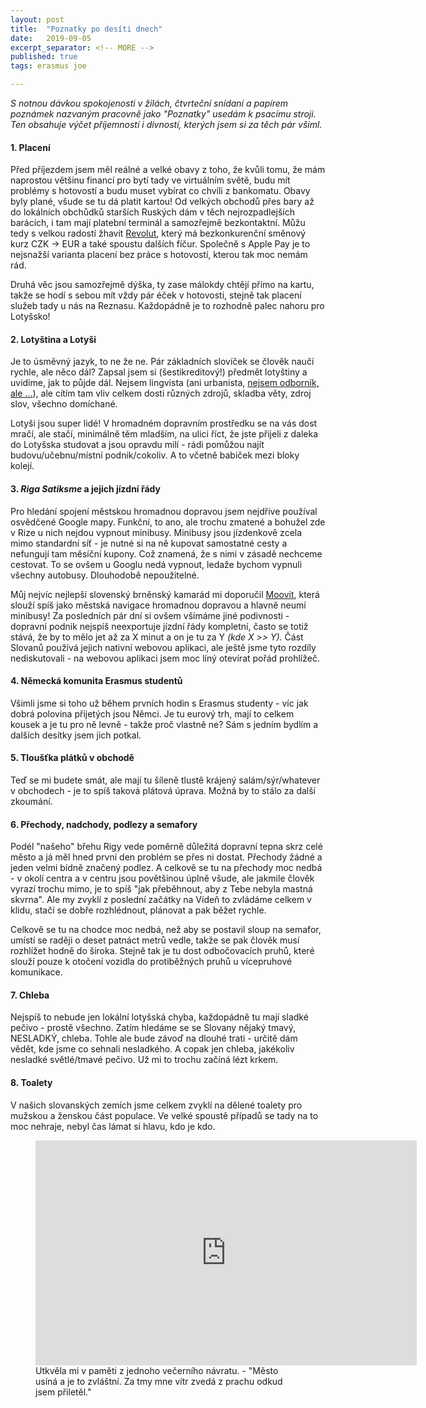 ```yaml
---
layout: post
title:  "Poznatky po desíti dnech"
date:   2019-09-05
excerpt_separator: <!-- MORE -->
published: true
tags: erasmus joe

---
```


<p class="intro"><i><span class="dropcap">S</span> notnou dávkou spokojenosti v žilách, čtvrteční snídaní a papírem poznámek nazvaným pracovně jako "Poznatky" usedám k psacímu stroji. Ten obsahuje výčet příjemností i divností, kterých jsem si za těch pár všiml.</i></p>
<!-- MORE -->

#### 1. Placení

Před příjezdem jsem měl reálné a velké obavy z toho, že kvůli tomu, že mám naprostou většinu financí pro bytí tady ve virtuálním světě, budu mít problémy s hotovostí a budu muset vybírat co chvíli z bankomatu. Obavy byly plané, všude se tu dá platit kartou! Od velkých obchodů přes bary až do lokálních obchůdků starších Ruských dám v těch nejrozpadlejších barácích, i tam mají platební terminál a samozřejmě bezkontaktní. Můžu tedy s velkou radostí žhavit [Revolut](https://revolut.com/referral/josefeezz), který má bezkonkurenční směnový kurz CZK -> EUR a také spoustu dalších fíčur. Společně s Apple Pay je to nejsnažší varianta placení bez práce s hotovostí, kterou tak moc nemám rád. 

Druhá věc jsou samozřejmě dýška, ty zase málokdy chtějí přímo na kartu, takže se hodí s sebou mít vždy pár éček v hotovosti, stejně tak placení služeb tady u nás na Reznasu. Každopádně je to rozhodně palec nahoru pro Lotyšsko!

#### 2. Lotyština a Lotyši

Je to úsměvný jazyk, to ne že ne. Pár základních slovíček se člověk naučí rychle, ale něco dál? Zapsal jsem si (šestikreditový!) předmět lotyštiny a uvidíme, jak to půjde dál. Nejsem lingvista (ani urbanista, [nejsem odborník, ale ...](https://www.irozhlas.cz/zpravy-domov/andrej-babis-michal-smarda-ministr-kultury-rezignace_1905291915_nkr)), ale cítím tam vliv celkem dosti různých zdrojů, skladba věty, zdroj slov, všechno domíchané. 

Lotyši jsou super lidé! V hromadném dopravním prostředku se na vás dost mračí, ale stačí, minimálně těm mladším, na ulici říct, že jste přijeli z daleka do Lotyšska studovat a jsou opravdu milí - rádi pomůžou najít budovu/učebnu/místní podnik/cokoliv. A to včetně babiček mezi bloky kolejí.  

#### 3. _Riga Satiksme_ a jejich jízdní řády

Pro hledání spojení městskou hromadnou dopravou jsem nejdříve používal osvědčené Google mapy. Funkční, to ano, ale trochu zmatené a bohužel zde v Rize u nich nejdou vypnout minibusy. Minibusy jsou jízdenkově zcela mimo standardní síť - je nutné si na ně kupovat samostatné cesty a nefungují tam měsíční kupony. Což znamená, že s nimi v zásadě nechceme cestovat. To se ovšem u Googlu nedá vypnout, ledaže bychom vypnuli všechny autobusy. Dlouhodobě nepoužitelné.

Můj nejvíc nejlepší slovenský brněnský kamarád mi doporučil [Moovit](https://moovitapp.com/mobile/), která slouží spíš jako městská navigace hromadnou dopravou a hlavně neumí minibusy! Za posledních pár dní si ovšem všímáme jiné podivnosti - dopravní podnik nejspíš neexportuje jízdní řády kompletní, často se totiž stává, že by to mělo jet až za X minut a on je tu za Y _(kde X >> Y)._ Část Slovanů používá jejich nativní webovou aplikaci, ale ještě jsme tyto rozdíly nediskutovali - na webovou aplikaci jsem moc líný otevírat pořád prohlížeč. 

#### 4. Německá komunita Erasmus studentů

Všimli jsme si toho už během prvních hodin s Erasmus studenty -  víc jak dobrá polovina přijetých jsou Němci. Je tu eurový trh, mají to celkem kousek a je tu pro ně levně - takže proč vlastně ne? Sám s jedním bydlím a dalších desítky jsem jich potkal.

#### 5. Tloušťka plátků v obchodě    

Teď se mi budete smát, ale mají tu šíleně tlustě krájený salám/sýr/whatever v obchodech - je to spíš taková plátová úprava. Možná by to stálo za další zkoumání. 

#### 6. Přechody, nadchody, podlezy a semafory

Podél "našeho" břehu Rigy vede poměrně důležitá dopravní tepna skrz celé město a já měl hned první den problém se přes ni dostat. Přechody žádné a jeden velmi bídně značený podlez. A celkově se tu na přechody moc nedbá - v okolí centra a v centru jsou povětšinou úplně všude, ale jakmile člověk vyrazí trochu mimo, je to spíš "jak přeběhnout, aby z Tebe nebyla mastná skvrna". Ale my zvyklí z poslední začátky na Vídeň to zvládáme celkem v klidu, stačí se dobře rozhlédnout, plánovat a pak běžet rychle. 

Celkově se tu na chodce moc nedbá, než aby se postavil sloup na semafor, umístí se raději o deset patnáct metrů vedle, takže se pak člověk musí rozhlížet hodně do široka. Stejně tak je tu dost odbočovacích pruhů, které slouží pouze k otočení vozidla do protiběžných pruhů u vícepruhové komunikace.

#### 7. Chleba

Nejspíš to nebude jen lokální lotyšská chyba, každopádně tu mají sladké pečivo - prostě všechno. Zatím hledáme se se Slovany nějaký tmavý, NESLADKÝ, chleba. Tohle ale bude závoď na dlouhé trati - určitě dám vědět, kde jsme co sehnali nesladkého. A copak jen chleba, jakékoliv nesladké světlé/tmavé pečivo. Už mi to trochu začíná lézt krkem.

#### 8. Toalety

V našich slovanských zemích jsme celkem zvyklí na dělené toalety pro mužskou a ženskou část populace. Ve velké spoustě případů se tady na to moc nehraje, nebyl čas lámat si hlavu, kdo je kdo. 



<figure>
 <iframe width="610" height="360" class="img-center d-block"
  src="https://www.youtube.com/embed/dVesXSjzNXc"
  frameborder="0"></iframe>
  <figcaption>Utkvěla mi v paměti z jednoho večerního návratu. - "Město usíná a je to zvláštní. Za tmy mne vítr zvedá z prachu odkud jsem přiletěl."</figcaption>
</figure>